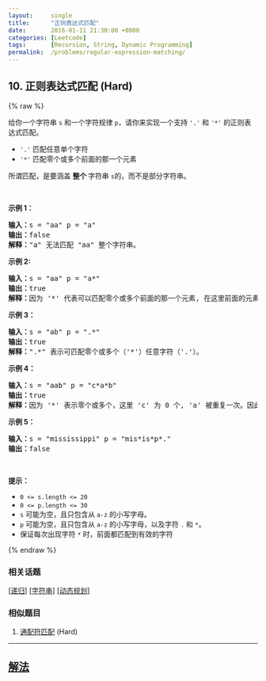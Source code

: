 ```yaml
---
layout:     single
title:      "正则表达式匹配"
date:       2016-01-11 21:30:00 +0800
categories: [Leetcode]
tags:       [Recursion, String, Dynamic Programming]
permalink:  /problems/regular-expression-matching/
---
```


## 10. 正则表达式匹配 (Hard)

{% raw %}

<p>给你一个字符串 <code>s</code> 和一个字符规律 <code>p</code>，请你来实现一个支持 <code>'.'</code> 和 <code>'*'</code> 的正则表达式匹配。</p>

<ul>
	<li><code>'.'</code> 匹配任意单个字符</li>
	<li><code>'*'</code> 匹配零个或多个前面的那一个元素</li>
</ul>

<p>所谓匹配，是要涵盖 <strong>整个 </strong>字符串 <code>s</code>的，而不是部分字符串。</p>
 

<p><strong>示例 1：</strong></p>

<pre>
<strong>输入：</strong>s = "aa" p = "a"
<strong>输出：</strong>false
<strong>解释：</strong>"a" 无法匹配 "aa" 整个字符串。
</pre>

<p><strong>示例 2:</strong></p>

<pre>
<strong>输入：</strong>s = "aa" p = "a*"
<strong>输出：</strong>true
<strong>解释：</strong>因为 '*' 代表可以匹配零个或多个前面的那一个元素, 在这里前面的元素就是 'a'。因此，字符串 "aa" 可被视为 'a' 重复了一次。
</pre>

<p><strong>示例 3：</strong></p>

<pre>
<strong>输入：</strong>s = "ab" p = ".*"
<strong>输出：</strong>true
<strong>解释：</strong>".*" 表示可匹配零个或多个（'*'）任意字符（'.'）。
</pre>

<p><strong>示例 4：</strong></p>

<pre>
<strong>输入：</strong>s = "aab" p = "c*a*b"
<strong>输出：</strong>true
<strong>解释：</strong>因为 '*' 表示零个或多个，这里 'c' 为 0 个, 'a' 被重复一次。因此可以匹配字符串 "aab"。
</pre>

<p><strong>示例 5：</strong></p>

<pre>
<strong>输入：</strong>s = "mississippi" p = "mis*is*p*."
<strong>输出：</strong>false</pre>

<p> </p>

<p><strong>提示：</strong></p>

<ul>
	<li><code>0 <= s.length <= 20</code></li>
	<li><code>0 <= p.length <= 30</code></li>
	<li><code>s</code> 可能为空，且只包含从 <code>a-z</code> 的小写字母。</li>
	<li><code>p</code> 可能为空，且只包含从 <code>a-z</code> 的小写字母，以及字符 <code>.</code> 和 <code>*</code>。</li>
	<li>保证每次出现字符 <code>*</code> 时，前面都匹配到有效的字符</li>
</ul>

{% endraw %}

### 相关话题
  [[递归](https://github.com/openset/leetcode/tree/master/tag/recursion/README.md)]
  [[字符串](https://github.com/openset/leetcode/tree/master/tag/string/README.md)]
  [[动态规划](https://github.com/openset/leetcode/tree/master/tag/dynamic-programming/README.md)]

### 相似题目
  1. [通配符匹配](/problems/wildcard-matching) (Hard)

---

## [解法](https://github.com/openset/leetcode/tree/master/problems/regular-expression-matching)
